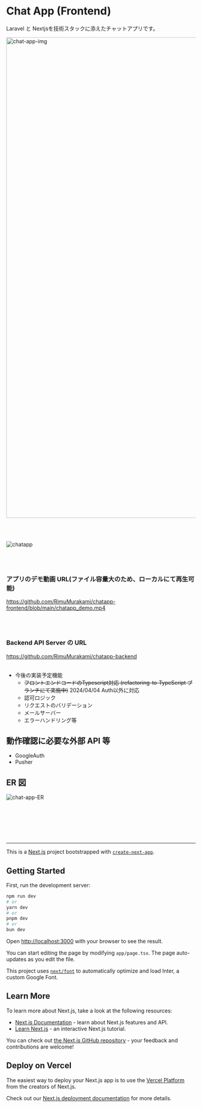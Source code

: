 # Chat App (Frontend)

Laravel と Nextjsを技術スタックに添えたチャットアプリです。

<img width="1279" alt="chat-app-img" src="https://github.com/RimuMurakami/chatapp-frontend/assets/118171336/d371f38d-b85c-4053-86e0-48979c1787ea">

<br><br>

![chatapp](https://github.com/RimuMurakami/chatapp-frontend/assets/118171336/e796e909-e3df-464e-964c-fa5097554128)

<br><br>

### アプリのデモ動画 URL(ファイル容量大のため、ローカルにて再生可能)

https://github.com/RimuMurakami/chatapp-frontend/blob/main/chatapp_demo.mp4

<br><br>
### Backend API Server の URL

https://github.com/RimuMurakami/chatapp-backend
<br><br>

- 今後の実装予定機能
  - <s>フロントエンドコードのTypescript対応 (refactoring-to-TypeScript ブランチにて実施中)</s> 2024/04/04 Auth以外に対応
  - 認可ロジック
  - リクエストのバリデーション
  - メールサーバー
  - エラーハンドリング等

## 動作確認に必要な外部 API 等

- GoogleAuth
- Pusher

## ER 図

![chat-app-ER](https://github.com/RimuMurakami/chatapp-frontend/assets/118171336/28887a64-9c9a-495f-8c76-b1f2a5726c3b)

<br><br><br><br><br><hr>

This is a [Next.js](https://nextjs.org/) project bootstrapped with [`create-next-app`](https://github.com/vercel/next.js/tree/canary/packages/create-next-app).

## Getting Started

First, run the development server:

```bash
npm run dev
# or
yarn dev
# or
pnpm dev
# or
bun dev
```

Open [http://localhost:3000](http://localhost:3000) with your browser to see the result.

You can start editing the page by modifying `app/page.tsx`. The page auto-updates as you edit the file.

This project uses [`next/font`](https://nextjs.org/docs/basic-features/font-optimization) to automatically optimize and load Inter, a custom Google Font.

## Learn More

To learn more about Next.js, take a look at the following resources:

- [Next.js Documentation](https://nextjs.org/docs) - learn about Next.js features and API.
- [Learn Next.js](https://nextjs.org/learn) - an interactive Next.js tutorial.

You can check out [the Next.js GitHub repository](https://github.com/vercel/next.js/) - your feedback and contributions are welcome!

## Deploy on Vercel

The easiest way to deploy your Next.js app is to use the [Vercel Platform](https://vercel.com/new?utm_medium=default-template&filter=next.js&utm_source=create-next-app&utm_campaign=create-next-app-readme) from the creators of Next.js.

Check out our [Next.js deployment documentation](https://nextjs.org/docs/deployment) for more details.
